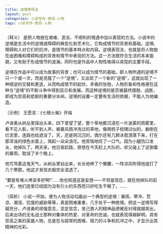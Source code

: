 ```yaml
---
title: 逆境表现法
layout: post
categories: 小说写作-表现-人物
tags: 小说写作-表现-人物
---
```


〔释义〕 是把人物放在艰难、恶劣、不顺利的境遇中加以表现的方法。小说中的逆境是生活中的逆境或障碍的典型化和艺术化，它构成情节的背景和基础。逆境、障碍和人对它们的抗冲，是情节的基本特点和内容。逆境表现法，也就是将人物放在由困难和障碍构成的背景和情节中表现的方法。这一方法既符合生活的本来面貌，又有助于形成情节的波澜，同时也是作品中人物性格得以突现的主要手段。

逆境在作品中可以成为故事的背景；也可以成为情节的基础，即人物所遇的逆境不只一个或一次，而是克服了一个“逆境”，又出现了一个新的“逆境”，这就出现了一种顺逆的交替和更迭，从而构成情节的起伏，矛盾的张弛，人物形象和性格便在这种与“逆境”的不断斗争中得到显示和发展。而这种逆境的是否被最终摆脱、战胜，即成为崇高和悲剧的重要分水岭。逆境的设置一定要有生活的依据，不能人为地编造。

〔示例〕 王愿坚：《七根火柴》开端

卢进勇从树丛里探出头来，四下里望了望，整个草地都沉浸在一片迷蒙的雨雾里，看不见人影，听不到人声。被暴风雨冲洗过的草地，像用梳子梳理过似的，躺倒在烂泥里，连路也给遮没了。天，还是阴沉沉的，偶尔还有几颗冰雹洒落下来，打在那浑浊的绿色水面上，溅起一朵朵浪花。他苦恼地叹了一口气。因为小腿伤口发炎，他掉队了。两天来，他日夜赶路，原想在今天赶上大队的，却又碰上了这倒霉的暴雨，耽误了半个晚上。

他咒骂着这鬼天气，从树丛里钻出来，长长地伸了个懒腰，一阵凉风吹得他连打了几个寒颤。他这才发现衣服完全湿透了。

“要是有堆火烤该多好啊!”……他也知道这是妄想——不但是现在，就在他掉队的前一天，他们连里已经因为没有引火的东西而只好吃生干粮了。……

〔简析〕 小说一开始，便为人物活动勾画出一个典型的逆境：暴雨、寒冷、荒凉、潮湿、饥饿的威胁等等，真是困难重重，几乎处于一种绝境。把这一逆境写得越充分，卢进勇的顽强意志，坚定信念，舍己救人的精神品德被反衬得就越突出，后来出场的无名战士那种对集体的热爱、对革命的忠诚，也就表现得越鲜明。具有崇高之美的英雄人物，总是在与超常的困难、阻力的斗争和抗冲之中，才显示出其精神的光彩。 